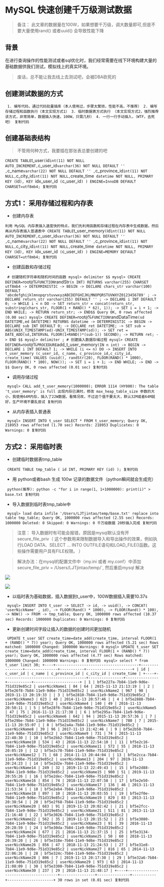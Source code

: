 # MySQL 快速创建千万级测试数据 #

> 
> 
> 
> 备注： 此文章的数据量在100W，如果想要千万级，调大数量即可,但是不要大量使用rand() 或者uuid() 会导致性能下降
> 
> 

## 背景 ##

在进行查询操作的性能测试或者sql优化时，我们经常需要在线下环境构建大量的基础数据供我们测试，模拟线上的真实环境。

> 
> 
> 
> 废话，总不能让我去线上去测试吧，会被DBA砍死的
> 
> 

## 创建测试数据的方式 ##

` 1. 编写代码，通过代码批量插库（本人使用过，步骤太繁琐，性能不高，不推荐） 2. 编写存储过程和函数执行（本文实现方式1） 3. 临时数据表方式执行 （本文实现方式2，强烈推荐该方式，非常简单，数据插入快速，100W，只需几秒） 4. 一行一行手动插入，（WTF，去死吧） 复制代码`

## 创建基础表结构 ##

> 
> 
> 
> 不管用何种方式，我要插在那张表总要创建的吧
> 
> 

` CREATE TABLE `t_user` ( `id` int(11) NOT NULL AUTO_INCREMENT, `c_user_id` varchar(36) NOT NULL DEFAULT '' , `c_name` varchar(22) NOT NULL DEFAULT '' , `c_province_id` int(11) NOT NULL, `c_city_id` int(11) NOT NULL, `create_time` datetime NOT NULL, PRIMARY KEY (`id`), KEY `idx_user_id` (`c_user_id`) ) ENGINE=InnoDB DEFAULT CHARSET=utf8mb4; 复制代码`

## 方式1： 采用存储过程和内存表 ##

* 创建内存表

` 利用 MySQL 内存表插入速度快的特点，我们先利用函数和存储过程在内存表中生成数据，然后再从内存表插入普通表中 CREATE TABLE `t_user_memory` ( `id` int(11) NOT NULL AUTO_INCREMENT, `c_user_id` varchar(36) NOT NULL DEFAULT '' , `c_name` varchar(22) NOT NULL DEFAULT '' , `c_province_id` int(11) NOT NULL, `c_city_id` int(11) NOT NULL, `create_time` datetime NOT NULL, PRIMARY KEY (`id`), KEY `idx_user_id` (`c_user_id`) ) ENGINE=MEMORY DEFAULT CHARSET=utf8mb4; 复制代码`

* 创建函数和存储过程

` # 创建随机字符串和随机时间的函数 mysql> delimiter $$ mysql> CREATE DEFINER=`root`@`%` FUNCTION `randStr`(n INT) RETURNS varchar(255) CHARSET utf8mb4 -> DETERMINISTIC -> BEGIN -> DECLARE chars_str varchar(100) DEFAULT 'abcdefghijklmnopqrstuvwxyzABCDEFGHIJKLMNOPQRSTUVWXYZ0123456789' ; -> DECLARE return_str varchar(255) DEFAULT '' ; -> DECLARE i INT DEFAULT 0; -> WHILE i < n DO -> SET return_str = concat(return_str, substring(chars_str, FLOOR(1 + RAND() * 62), 1)); -> SET i = i + 1; -> END WHILE; -> RETURN return_str; -> END$$ Query OK, 0 rows affected (0.00 sec) mysql> CREATE DEFINER=`root`@`%` FUNCTION `randDataTime`(sd DATETIME,ed DATETIME) RETURNS datetime -> DETERMINISTIC -> BEGIN -> DECLARE sub INT DEFAULT 0; -> DECLARE ret DATETIME; -> SET sub = ABS(UNIX_TIMESTAMP(ed)-UNIX_TIMESTAMP(sd)); -> SET ret = DATE_ADD(sd,INTERVAL FLOOR(1+RAND()*(sub-1)) SECOND); -> RETURN ret; -> END $$ mysql> delimiter ; # 创建插入数据存储过程 mysql> CREATE DEFINER=`root`@`%` PROCEDURE `add_t_user_memory`(IN n int) -> BEGIN -> DECLARE i INT DEFAULT 1; -> WHILE (i <= n) DO -> INSERT INTO t_user_memory (c_user_id, c_name, c_province_id,c_city_id, create_time) VALUES (uuid(), randStr(20), FLOOR(RAND() * 1000), FLOOR(RAND() * 100), NOW()); -> SET i = i + 1; -> END WHILE; -> END -> $$ Query OK, 0 rows affected (0.01 sec) 复制代码`

* 调用存储过程

` mysql> CALL add_t_user_memory(1000000); ERROR 1114 (HY000): The table 't_user_memory' is full 出现内存已满时，修改 max_heap_table_size 参数的大小，我使用64M内存，插入了22W数据，看情况改，不过这个值不要太大，默认32M或者64M就好，生产环境不要乱尝试 复制代码`

* 从内存表插入普通表

` mysql> INSERT INTO t_user SELECT * FROM t_user_memory; Query OK, 218953 rows affected (1.70 sec) Records: 218953 Duplicates: 0 Warnings: 0 复制代码`

## 方式2： 采用临时表 ##

* 创建临时数据表tmp_table

` CREATE TABLE tmp_table ( id INT, PRIMARY KEY (id) ); 复制代码`

* 用 python或者bash 生成 100w 记录的数据文件（python瞬间就会生成完）

` python(推荐): python -c "for i in range(1, 1+1000000): print(i)" > base.txt 复制代码`

* 导入数据到临时表tmp_table中

` mysql> load data infile '/Users/LJTjintao/temp/base.txt' replace into table tmp_table; Query OK, 1000000 rows affected (2.55 sec) Records: 1000000 Deleted: 0 Skipped: 0 Warnings: 0 千万级数据 20秒插入完成 复制代码`
> 
> 
> 
> 
> 注意： 导入数据时有可能会报错，原因是mysql默认没有开secure_file_priv（
> 这个参数用来限制数据导入和导出操作的效果，例如执行LOAD DATA、SELECT … INTO
> OUTFILE语句和LOAD_FILE()函数。这些操作需要用户具有FILE权限。 ）
> 
> 

> 
> 
> 
> 解决办法：在mysql的配置文件中（my.ini 或者 my.conf）中添加 secure_file_priv =
> /Users/LJTjintao/temp/`, 然后重启mysql 解决
> 
> 

![](https://user-gold-cdn.xitu.io/2019/5/21/16ad8b09e79184d6?imageView2/0/w/1280/h/960/ignore-error/1)

![](https://user-gold-cdn.xitu.io/2019/5/21/16ad8b72bd618e0d?imageView2/0/w/1280/h/960/ignore-error/1)

* 以临时表为基础数据，插入数据到t_user中，100W数据插入需要10.37s

` mysql> INSERT INTO t_user -> SELECT -> id, -> uuid(), -> CONCAT( 'userNickName' , id), -> FLOOR(Rand() * 1000), -> FLOOR(Rand() * 100), -> NOW() -> FROM -> tmp_table; Query OK, 1000000 rows affected (10.37 sec) Records: 1000000 Duplicates: 0 Warnings: 0 复制代码`

* 更新创建时间字段让插入的数据的创建时间更加随机

` UPDATE t_user SET create_time=date_add(create_time, interval FLOOR(1 + (RAND() * 7)) year); Query OK, 1000000 rows affected (5.21 sec) Rows matched: 1000000 Changed: 1000000 Warnings: 0 mysql> UPDATE t_user SET create_time=date_add(create_time, interval FLOOR(1 + (RAND() * 7)) year); Query OK, 1000000 rows affected (4.77 sec) Rows matched: 1000000 Changed: 1000000 Warnings: 0 复制代码` ` mysql> select * from t_user limit 30; +----+--------------------------------------+----------------+---------------+-----------+---------------------+ | id | c_user_id | c_name | c_province_id | c_city_id | create_time | +----+--------------------------------------+----------------+---------------+-----------+---------------------+ | 1 | bf5e227a-7b84-11e9-9d6e-751d319e85c2 | userNickName1 | 84 | 64 | 2015-11-13 21:13:19 | | 2 | bf5e26f8-7b84-11e9-9d6e-751d319e85c2 | userNickName2 | 967 | 90 | 2019-11-13 20:19:33 | | 3 | bf5e2810-7b84-11e9-9d6e-751d319e85c2 | userNickName3 | 623 | 40 | 2014-11-13 20:57:46 | | 4 | bf5e2888-7b84-11e9-9d6e-751d319e85c2 | userNickName4 | 140 | 49 | 2016-11-13 20:50:11 | | 5 | bf5e28f6-7b84-11e9-9d6e-751d319e85c2 | userNickName5 | 47 | 75 | 2016-11-13 21:17:38 | | 6 | bf5e295a-7b84-11e9-9d6e-751d319e85c2 | userNickName6 | 642 | 94 | 2015-11-13 20:57:36 | | 7 | bf5e29be-7b84-11e9-9d6e-751d319e85c2 | userNickName7 | 780 | 7 | 2015-11-13 20:55:07 | | 8 | bf5e2a4a-7b84-11e9-9d6e-751d319e85c2 | userNickName8 | 39 | 96 | 2017-11-13 21:42:46 | | 9 | bf5e2b58-7b84-11e9-9d6e-751d319e85c2 | userNickName9 | 731 | 74 | 2015-11-13 22:48:30 | | 10 | bf5e2bb2-7b84-11e9-9d6e-751d319e85c2 | userNickName10 | 534 | 43 | 2016-11-13 22:54:10 | | 11 | bf5e2c16-7b84-11e9-9d6e-751d319e85c2 | userNickName11 | 572 | 55 | 2018-11-13 20:05:19 | | 12 | bf5e2c70-7b84-11e9-9d6e-751d319e85c2 | userNickName12 | 71 | 68 | 2014-11-13 20:44:04 | | 13 | bf5e2cca-7b84-11e9-9d6e-751d319e85c2 | userNickName13 | 204 | 97 | 2019-11-13 20:24:23 | | 14 | bf5e2d2e-7b84-11e9-9d6e-751d319e85c2 | userNickName14 | 249 | 32 | 2019-11-13 22:49:43 | | 15 | bf5e2d88-7b84-11e9-9d6e-751d319e85c2 | userNickName15 | 900 | 51 | 2019-11-13 20:55:26 | | 16 | bf5e2dec-7b84-11e9-9d6e-751d319e85c2 | userNickName16 | 854 | 74 | 2018-11-13 22:07:58 | | 17 | bf5e2e50-7b84-11e9-9d6e-751d319e85c2 | userNickName17 | 136 | 46 | 2013-11-13 21:53:34 | | 18 | bf5e2eb4-7b84-11e9-9d6e-751d319e85c2 | userNickName18 | 897 | 10 | 2018-11-13 20:03:55 | | 19 | bf5e2f0e-7b84-11e9-9d6e-751d319e85c2 | userNickName19 | 829 | 83 | 2013-11-13 20:38:54 | | 20 | bf5e2f68-7b84-11e9-9d6e-751d319e85c2 | userNickName20 | 683 | 91 | 2019-11-13 20:02:42 | | 21 | bf5e2fcc-7b84-11e9-9d6e-751d319e85c2 | userNickName21 | 511 | 81 | 2013-11-13 21:16:48 | | 22 | bf5e3026-7b84-11e9-9d6e-751d319e85c2 | userNickName22 | 562 | 35 | 2019-11-13 20:15:52 | | 23 | bf5e3080-7b84-11e9-9d6e-751d319e85c2 | userNickName23 | 91 | 39 | 2016-11-13 20:28:59 | | 24 | bf5e30da-7b84-11e9-9d6e-751d319e85c2 | userNickName24 | 677 | 21 | 2016-11-13 21:37:15 | | 25 | bf5e3134-7b84-11e9-9d6e-751d319e85c2 | userNickName25 | 50 | 60 | 2018-11-13 20:39:20 | | 26 | bf5e318e-7b84-11e9-9d6e-751d319e85c2 | userNickName26 | 856 | 47 | 2018-11-13 21:24:53 | | 27 | bf5e31e8-7b84-11e9-9d6e-751d319e85c2 | userNickName27 | 816 | 65 | 2014-11-13 22:06:26 | | 28 | bf5e324c-7b84-11e9-9d6e-751d319e85c2 | userNickName28 | 806 | 7 | 2019-11-13 20:17:30 | | 29 | bf5e32a6-7b84-11e9-9d6e-751d319e85c2 | userNickName29 | 973 | 63 | 2014-11-13 21:08:09 | | 30 | bf5e3300-7b84-11e9-9d6e-751d319e85c2 | userNickName30 | 237 | 29 | 2018-11-13 21:48:17 | +----+--------------------------------------+----------------+---------------+-----------+---------------------+ 30 rows in set (0.01 sec) 复制代码`